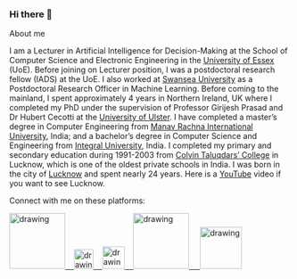 ### Hi there 👋

About me

I am a Lecturer in Artificial Intelligence for Decision-Making at the School of Computer Science and Electronic Engineering in the [University of Essex](https://www.essex.ac.uk/) (UoE). Before joining on Lecturer position, I was a postdoctoral research fellow (IADS) at the UoE. I also worked at [Swansea University](https://www.swansea.ac.uk/) as a Postdoctoral Research Officer in Machine Learning. Before coming to the mainland, I spent approximately 4 years in Northern Ireland, UK where I completed my PhD under the supervision of Professor Girijesh Prasad and Dr Hubert Cecotti at the [University of Ulster](https://www.ulster.ac.uk/). I have completed a master’s degree in Computer Engineering from [Manav Rachna International University](https://manavrachna.edu.in/), India; and a bachelor’s degree in Computer Science and Engineering from [Integral University](http://iul.ac.in/), India. I completed my primary and secondary education during 1991-2003 from [Colvin Taluqdars’ College](https://en.wikipedia.org/wiki/Colvin_Taluqdars%27_College) in Lucknow, which is one of the oldest private schools in India. I was born in the city of [Lucknow](https://en.wikipedia.org/wiki/Lucknow) and spent nearly 24 years. Here is a [YouTube](https://www.youtube.com/watch?v=dS2fpg-SdJ8) video if you want to see Lucknow.

Connect with me on these platforms:

<a href="https://www.youtube.com/channel/UCYlOdJBJQN4c7k25uzwSwJA"><img src="https://res.cloudinary.com/importdata/image/upload/v1595012354/yt_logo_jjgys4.png" alt="drawing" width="100"/>&nbsp;&nbsp;&nbsp;&nbsp;<a href="https://medium.com/@sagihaider"><img src="https://res.cloudinary.com/importdata/image/upload/v1595012354/medium_mono_hoz0z5.png" alt="drawing" width="35"/>&nbsp;&nbsp;&nbsp;&nbsp;<a href="https://twitter.com/sagihaider"><img src="https://res.cloudinary.com/importdata/image/upload/v1595012924/Twitter_Logo_Blue_gbtagu.png" alt="drawing" width="40"/>&nbsp;&nbsp;&nbsp;&nbsp;<a href="https://www.linkedin.com/in/sagihaider//"><img src="https://res.cloudinary.com/importdata/image/upload/v1595012354/linkedin_t9qiwy.png" alt="drawing" width="100"/> &nbsp;&nbsp;&nbsp;&nbsp;<a href="https://www.kaggle.com/sagihaider"><img src="https://res.cloudinary.com/importdata/image/upload/v1595012924/kaggle_ksaktb.png" alt="drawing" width="75"/>


<!--

**sagihaider/sagihaider** is a ✨ _special_ ✨ repository because its `README.md` (this file) appears on your GitHub profile.


- 🔭 I’m currently working on ...
- 🌱 I’m currently learning ...
- 👯 I’m looking to collaborate on ...
- 🤔 I’m looking for help with ...
- 💬 Ask me about ...
- 📫 How to reach me: ...
- 😄 Pronouns: ...
- ⚡ Fun fact: ...
-->
